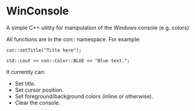 # WinConsole
A simple C++ utility for manipulation of the Windows console (e.g. colors)

All functions are in the con:: namespace. For example:

    con::setTitle("Title here");
	
	std::cout << con::Color::BLUE << "Blue text.";
	
It currently can:

* Set title.
* Set cursor position.
* Set foreground/background colors (inline or otherwise).
* Clear the console.

